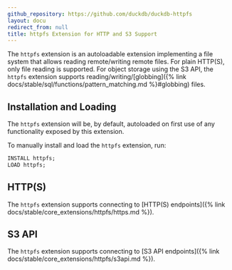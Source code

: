 ```yaml
---
github_repository: https://github.com/duckdb/duckdb-httpfs
layout: docu
redirect_from: null
title: httpfs Extension for HTTP and S3 Support
---
```


The `httpfs` extension is an autoloadable extension implementing a file system that allows reading remote/writing remote files.
For plain HTTP(S), only file reading is supported. For object storage using the S3 API, the `httpfs` extension supports reading/writing/[globbing]({% link docs/stable/sql/functions/pattern_matching.md %}#globbing) files.

## Installation and Loading

The `httpfs` extension will be, by default, autoloaded on first use of any functionality exposed by this extension.

To manually install and load the `httpfs` extension, run:

```sql
INSTALL httpfs;
LOAD httpfs;
```

## HTTP(S)

The `httpfs` extension supports connecting to [HTTP(S) endpoints]({% link docs/stable/core_extensions/httpfs/https.md %}).

## S3 API

The `httpfs` extension supports connecting to [S3 API endpoints]({% link docs/stable/core_extensions/httpfs/s3api.md %}).

